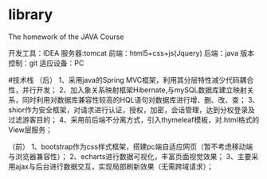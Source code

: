 # library
The homework of the JAVA Course

开发工具：IDEA
服务器:tomcat
前端：html5+css+js(Jquery)
后端：java
版本控制：git
适应设备：PC

#技术栈
（后）
1、采用java的Spring MVC框架，利用其分层特性减少代码耦合性，并行开发；
2、加入象关系映射框架Hibernate,与mySQL数据库建立映射关系，同时利用对数据库兼容性较高的HQL语句对数据库进行增、删、改、查；
3、shior作为安全框架，对请求进行认证，授权，加密，会话管理，达到分权登录及过滤游客目的；
4、采用前后端不分离方式，引入thymeleaf模板，对.html格式的View层服务；

（前）
1、bootstrap作为css样式框架，搭建pc端自适应网页（暂不考虑移动端与浏览器兼容性）；
2、echarts进行数据可视化，丰富页面视觉效果；
3、主要采用ajax与后台进行数据交互，实现局部刷新效果（无需跨域请求）；